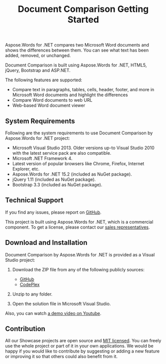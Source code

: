 ﻿---
title: Document Comparison Getting Started
description: "To get started with Document Comparison by Aspose.Words for .NET learn the information on System Requirements, Technical Support, Download, and Installation."
type: docs
weight: 10
url: /net/document-comparison-getting-started/
---

Aspose.Words for .NET compares two Microsoft Word documents and shows the differences between them. You can see what text has been added, removed, or unchanged.

Document Comparison is built using Aspose.Words for .NET, HTML5, jQuery, Bootstrap and ASP.NET.

The following features are supported:

- Compare text in paragraphs, tables, cells, header, footer, and more in Microsoft Word documents and highlight the differences
- Compare Word documents to web URL
- Web-based Word document viewer

## System Requirements

Following are the system requirements to use Document Comparison by Aspose.Words for .NET project:

- Microsoft Visual Studio 2013. Older versions up-to Visual Studio 2010 with the latest service pack are also compatible.
- Microsoft .NET Framework 4.
- Latest version of popular browsers like Chrome, Firefox, Internet Explorer, etc.
- Aspose.Words for .NET 15.2 (included as NuGet package).
- jQuery 1.11 (included as NuGet package).
- Bootstrap 3.3 (included as NuGet package).

## Technical Support

If you find any issues, please report on [GitHub](https://github.com/AsposeShowcase/Document_Comparison_by_Aspose_Words_for_NET/issues).

This project is built using Aspose.Words for .NET, which is a commercial component. To get a license, please contact our [sales representatives](http://www.aspose.com/community/forums/aspose.purchase/220/showforum.aspx).

## Download and Installation

Document Comparison by Aspose.Words for .NET is provided as a Visual Studio project:

1. Download the ZIP file from any of the following publicly sources:
   - [GitHub](https://github.com/aspose-words/Aspose.Words-for-.NET)
   - [CodePlex](https://worddocumentcomparison.codeplex.com/)

2. Unzip to any folder.
3. Open the solution file in Microsoft Visual Studio.

Also, you can watch [a demo video on Youtube]( https://youtu.be/B29kQimqgVI).

## Contribution

All our Showcase projects are open source and [MIT licensed](https://worddocumentcomparison.codeplex.com/license). You can freely use the whole project or part of it in your own applications. We would be happy if you would like to contribute by suggesting or adding a new feature or improving it so that others could also benefit from it.